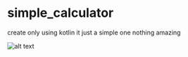 # simple_calculator

create only using kotlin 
it just a simple one nothing amazing 

![alt text](https://imgur.com/a/fyaxBNz)
